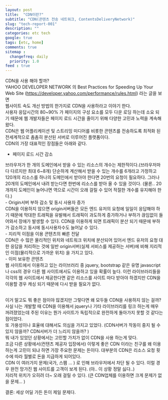```yaml
---
layout: post
title:  "CDN이란?"
subtitle: "CDN(콘텐츠 전송 네트워크, ContentsDeliveryNetwork)"
slug: "tech-report-001"
description: ""
categories: etc tech
google: true
tags: [etc, home]
comments: true
sitemap :
  changefreq: daily
  priority: 1.0
feed : true
---
```

CDN을 사용 해야 할까?   <br>
YAHOO DEVELOPER NETWORK 의 Best Practices for Speeding Up Your Web Site (https://developer.yahoo.com/performance/rules.html) 라는 글을 보면<br>
웹사이트 속도 개선 방법의 한가지로 CDN을 사용하라고 이야기 한다.  <br>
사용자 응답시간의 80~90% 가 페이지의 구성 요소를 모두 다운 로딩 하는데 소요 되기 때문에 웹 개발자들은 페이지 로드 시간을 줄이기 위해 다양한 고민과 노력을 계속해 왔다.  <br>
CDN은 웹 어플리케이션 및 스트리밍 미디어를 비롯한 콘텐츠를 전송하도록 최적화 된 전세계적으로 촘촘히 분산된 서버로 이루어진 플랫폼이다.<br>
CDN의 가장 대표적인 장점들은 아래와 같다.<br>

-	페이지 로드 시간 감소<br>
<div class="box">
브라우저가 한 개의 도메인에서 받을 수 있는 리소스의 개수는 제한적이다.(브라우저마다 다르지만 최대 6~8개) 단순하게 계산해서 받을 수 있는 개수를 6개라고 가정하고 120개의 리소스를 하나의 도메인에서 받아야 한다면 20번의 요청이 필요하다. 그러나 20개의 도메인에서 내려 받는다면 한번에 리소스를 받아 올 수 있을 것이다. (물론.. 20개까지 도메인이 늘어나면 역으로 시간이 오래 걸릴 수 있어 적절한 개수를 유지해야 한다.)
</div>
-	Origin서버 부하 감소 및 동시 사용자 증가<br>
<div class="box">CDN을 이용하지 않으면 origin서버들은 모든 엔드 유저의 요청에 일일이 응답해야 하기 때문에 막대한 트래픽을 유발해서 트래픽이 과도하게 증가하거나 부하가 끊임없이 들어와서 장애가 발생할 수 있다. CDN을 이용하게 되면 트래픽이 분산 되기 때문에 부하가 감소하고 동시에 동시사용자수도 늘어날 수 있다.
</div>
-	지리적 이점을 이용 콘텐츠의 빠른 전달<br>
<div class="box">
CDN은 수 많은 물리적인 위치와 네트워크 위치에 분산되어 있어서 엔드 유저의 요청 대한 응답을 처리하는 것에 일반 origin서버(실제 서비스를 제공하는 서버)에 비해 지리적인 이점(물리적으로 가까운 위치) 을 가지고 있다.
</div>
 -	이미 보유한 콘텐츠<br>
<div class="box">
웹 사이트에서 이용하고 있는 라이브러리 중 jquery, bootstrap 같은 유명 javascript 나 css의 경우 다른 웹 사이트에서도 이용하고 있을 확률이 높다. 이런 라이브러리들을 각각의 웹 사이트에서 제공한다면 같은 리소스를 사이트 마다 받아야 하겠지만 CDN을 이용할 경우 캐싱 되기 때문에 다시 받을 필요가 없다.
</div>
<br>

이거 말고도 뭐 좋은 점이야 많겠지만 그렇다면 왜 모두들 CDN을 사용하지 않는 걸까?  <br>
사실 나는 개발할 때 CDN을 이용해서 jquery나 기타 라이브러리를 링크 하는게 매우 꺼려졌었는데 주된 이유는 뭔가 사이트가 독립적으로 완전하게 돌아가지 못할 것 같다는 점이었다. <br>또 가용성이나 효율에 대해서도 의심을 가지고 있었다. (CDN서버가 작동이 중지 될 수 있지 않을까?  CDN서버가 더 느리지 않을까? )<br>
뭐 내가 있었던 상황에서는 고민할 가치가 없이 CDN을 사용 하는게 맞다.  <br>
조금 다른 상황에서(컨텐츠 제공자 입장에서) 이렇게 좋은 CDN 이라는 친구를 왜 이용하는게 고민이 되냐 하면 가장 주요한 문제는 돈이다. 대부분의 CDN은 리소스 요청 횟수에 따라 월별로 돈을 지급하게 되어있다.  <br>
CDN 이 여러가지 문제(국가, 스팸 … ) 로 인해 브라우저에서 차단 될 수 있다. 이럴 경우 완전 망가진 웹 사이트를 고객이 보게 된다.  (아.. 이 상황 정말 싫다..)<br>
지리적 위치가 오히려 더~ 오래 걸릴 수 있다. (큰 CDN업체를 이용하면 크게 문제가 없을 문제… )  <br>

결론: 세상 어딜 가든 돈이 제일 문제다.<br>
